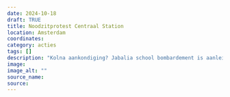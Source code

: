 ```yaml
---
date: 2024-10-18
draft: TRUE
title: Noodzitprotest Centraal Station
location: Amsterdam
coordinates: 
category: acties
tags: []
description: "Kolna aankondiging? Jabalia school bombardement is aanleiding"
image: 
image_alt: ""
source_name: 
source: 
---
```

